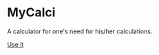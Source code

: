 # MyCalci
A calculator for one's need for his/her calculations.

<a href="https://harsitvijaygupta.github.io/mycalci/">Use it</a>
